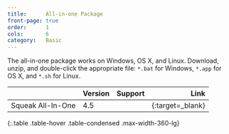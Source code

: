 ```yaml
---
title:      All-in-one Package
front-page: true
order:      1
cols:       6
category:   Basic
---
```

The all-in-one package works on Windows, OS X, and Linux.
Download, unzip, and double-click the appropriate file: `*.bat` for Windows, `*.app` for OS X, and `*.sh` for Linux.

|                   | Version   | Support   | Link   |
| ----------------- |:--------- |:--------- | ------:|
| Squeak All-In-One | 4.5       | <i class="fa fa-windows"></i> <i class="fa fa-apple"></i> <i class="fa fa-linux"></i> | [<i class="fa fa-download"></i>][allinone]{:target=_blank} |
{:.table .table-hover .table-condensed .max-width-360-lg}

[allinone]: http://ftp.squeak.org/4.5/Squeak-4.5-All-in-One.zip
